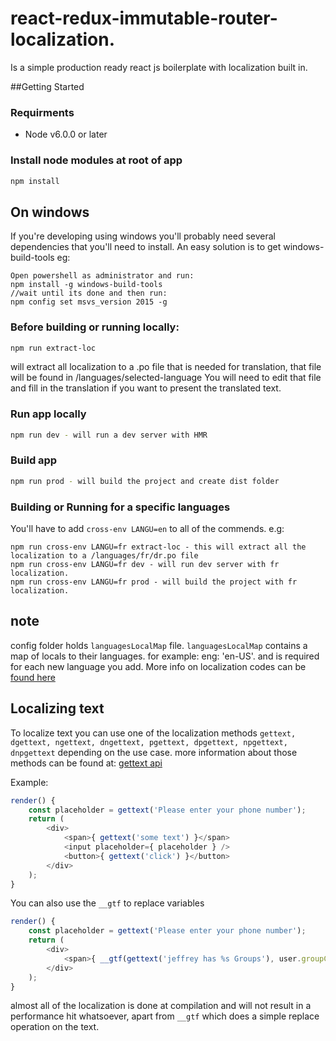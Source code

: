 # react-redux-immutable-router-localization.
Is a simple production ready react js boilerplate with localization built in.

##Getting Started

### Requirments
 - Node v6.0.0 or later

### Install node modules at root of app
```bash
npm install
```

## On windows 
If you're developing using windows you'll probably need several dependencies that you'll need to install.
An easy solution is to get windows-build-tools
eg:
```
Open powershell as administrator and run:
npm install -g windows-build-tools
//wait until its done and then run:
npm config set msvs_version 2015 -g
```

### Before building or running locally:
```bash
npm run extract-loc
```
will extract all localization to a .po file that is needed for translation, that file will be found in /languages/selected-language
You will need to edit that file and fill in the translation if you want to present the translated text.

### Run app locally
```bash
npm run dev - will run a dev server with HMR
```

### Build app
```bash
npm run prod - will build the project and create dist folder
```

### Building or Running for a specific languages
You'll have to add `cross-env LANGU=en` to all of the commends.
e.g:

```
npm run cross-env LANGU=fr extract-loc - this will extract all the localization to a /languages/fr/dr.po file 
npm run cross-env LANGU=fr dev - will run dev server with fr localization.
npm run cross-env LANGU=fr prod - will build the project with fr localization.
```

## note
config folder holds `languagesLocalMap` file. `languagesLocalMap` contains a map of locals to their languages. 
for example: eng: 'en-US'.
and is required for each new language you add. More info on localization codes can be [found here](https://en.wikipedia.org/wiki/Language_localisation)

## Localizing text
To localize text you can use one of the localization methods 
`gettext, dgettext, ngettext, dngettext, pgettext, dpgettext, npgettext, dnpgettext`
depending on the use case. more information about those methods can be found at: [gettext api](https://github.com/alexanderwallin/node-gettext#api)

Example: 
```javascript
render() {
	const placeholder = gettext('Please enter your phone number');
	return (
		<div>
			<span>{ gettext('some text') }</span>
			<input placeholder={ placeholder } />
			<button>{ gettext('click') }</button>
		</div>
	);
}
```

You can also use the `__gtf` to replace variables
```javascript
render() {
	const placeholder = gettext('Please enter your phone number');
	return (
		<div>
			<span>{ __gtf(gettext('jeffrey has %s Groups'), user.groupCount) }</span>
		</div>
	);
}
```

almost all of the localization is done at compilation and will not result in a performance hit whatsoever,
apart from `__gtf` which does a simple replace operation on the text. 